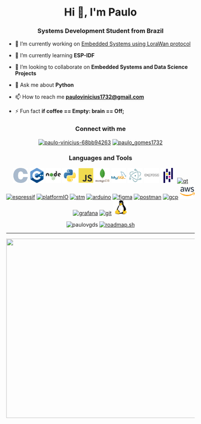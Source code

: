 <h1 align="center">Hi 👋, I'm Paulo</h1>
<h3 align="center">Systems Development Student from Brazil</h3>

- 🔭 I’m currently working on [Embedded Systems using LoraWan protocol](https://github.com/PauloVGDS/Lorawan-Network)

- 🌱 I’m currently learning **ESP-IDF**

- 👯 I’m looking to collaborate on **Embedded Systems and Data Science Projects**

- 💬 Ask me about **Python**

- 📫 How to reach me **paulovinicius1732@gmail.com**

- ⚡ Fun fact **if coffee == Empty: brain == Off;**

<h3 align="center">Connect with me</h3>
<p align="center">
<a href="https://linkedin.com/in/paulo-vinicius-68bb94263" target="blank"><img align="center" src="https://raw.githubusercontent.com/rahuldkjain/github-profile-readme-generator/master/src/images/icons/Social/linked-in-alt.svg" alt="paulo-vinicius-68bb94263" height="30" width="40" /></a>
<a href="https://instagram.com/paulo_gomes1732" target="blank"><img align="center" src="https://raw.githubusercontent.com/rahuldkjain/github-profile-readme-generator/master/src/images/icons/Social/instagram.svg" alt="paulo_gomes1732" height="30" width="40" /></a>
</p>

<div>
  <h3 align="center">Languages and Tools</h3>
  <p align="center"> 
    <a href="https://www.cprogramming.com/" target="_blank" rel="noreferrer"> <img src="https://raw.githubusercontent.com/devicons/devicon/master/icons/c/c-original.svg" alt="c" width="40" height="40"/></a> 
    <a href="https://www.w3schools.com/cpp/" target="_blank" rel="noreferrer"> <img src="https://raw.githubusercontent.com/devicons/devicon/master/icons/cplusplus/cplusplus-original.svg" alt="cplusplus" width="40" height="40"/></a> 
    <a href="https://nodejs.org" target="_blank" rel="noreferrer"> <img src="https://raw.githubusercontent.com/devicons/devicon/master/icons/nodejs/nodejs-original-wordmark.svg" alt="nodejs" width="40" height="40"/></a> 
    <a href="https://www.python.org" target="_blank" rel="noreferrer"> <img src="https://raw.githubusercontent.com/devicons/devicon/master/icons/python/python-original.svg" alt="python" width="40" height="40"/></a>
    <a href="https://developer.mozilla.org/en-US/docs/Web/JavaScript" target="_blank" rel="noreferrer"> <img src="https://raw.githubusercontent.com/devicons/devicon/master/icons/javascript/javascript-original.svg" alt="javascript" width="40" height="40"/></a> 
    <a href="https://www.mongodb.com/" target="_blank" rel="noreferrer"> <img src="https://raw.githubusercontent.com/devicons/devicon/master/icons/mongodb/mongodb-original-wordmark.svg" alt="mongodb" width="40" height="40"/></a> 
    <a href="https://www.mysql.com/" target="_blank" rel="noreferrer"> <img src="https://raw.githubusercontent.com/devicons/devicon/master/icons/mysql/mysql-original-wordmark.svg" alt="mysql" width="40" height="40"/></a> 
    <a href="https://www.electronjs.org" target="_blank" rel="noreferrer"> <img src="https://raw.githubusercontent.com/devicons/devicon/master/icons/electron/electron-original.svg" alt="electron" width="40" height="40"/></a> 
    <a href="https://expressjs.com" target="_blank" rel="noreferrer"> <img src="https://raw.githubusercontent.com/devicons/devicon/master/icons/express/express-original-wordmark.svg" alt="express" width="40" height="40"/></a> 
    <a href="https://pandas.pydata.org/" target="_blank" rel="noreferrer"> <img src="https://raw.githubusercontent.com/devicons/devicon/2ae2a900d2f041da66e950e4d48052658d850630/icons/pandas/pandas-original.svg" alt="pandas" width="40" height="40"/></a> 
    <a href="https://www.qt.io/" target="_blank" rel="noreferrer"> <img src="https://upload.wikimedia.org/wikipedia/commons/0/0b/Qt_logo_2016.svg" alt="qt" width="40" height="40"/></a>
    <a href="https://www.espressif.com"> <img src="https://www.espressif.com/sites/all/themes/espressif/images/logo-guidelines/primary-vertical-logo.png" alt="espressif" width="40" height="40"/></a>
    <a href="https://platformio.org/"> <img src="https://cdn.platformio.org/images/platformio-logo.17fdc3bc.png" alt="platformIO" width="40" height="40"/></a>
    <a href="https://www.st.com/content/st_com/en.html"> <img src="https://gsma.my.site.com/mwcoem/servlet/servlet.FileDownload?file=00PQt000017PTs4MAG" alt="stm" width="40" height="40"/></a>
    <a href="https://www.arduino.cc/" target="_blank" rel="noreferrer"> <img src="https://cdn.worldvectorlogo.com/logos/arduino-1.svg" alt="arduino" width="40" height="40"/></a> 
    <a href="https://www.figma.com/" target="_blank" rel="noreferrer"> <img src="https://www.vectorlogo.zone/logos/figma/figma-icon.svg" alt="figma" width="40" height="40"/></a> 
    <a href="https://postman.com" target="_blank" rel="noreferrer"> <img src="https://www.vectorlogo.zone/logos/getpostman/getpostman-icon.svg" alt="postman" width="40" height="40"/></a>
    <a href="https://cloud.google.com" target="_blank" rel="noreferrer"> <img src="https://www.vectorlogo.zone/logos/google_cloud/google_cloud-icon.svg" alt="gcp" width="40" height="40"/></a> 
    <a href="https://aws.amazon.com" target="_blank" rel="noreferrer"> <img src="https://raw.githubusercontent.com/devicons/devicon/master/icons/amazonwebservices/amazonwebservices-original-wordmark.svg" alt="aws" width="40" height="40"/></a> 
    <a href="https://grafana.com" target="_blank" rel="noreferrer"> <img src="https://www.vectorlogo.zone/logos/grafana/grafana-icon.svg" alt="grafana" width="40" height="40"/></a> 
    <a href="https://git-scm.com/" target="_blank" rel="noreferrer"> <img src="https://www.vectorlogo.zone/logos/git-scm/git-scm-icon.svg" alt="git" width="40" height="40"/></a> 
    <a href="https://www.linux.org/" target="_blank" rel="noreferrer"> <img src="https://raw.githubusercontent.com/devicons/devicon/master/icons/linux/linux-original.svg" alt="linux" width="40" height="40"/></a> 
  </p>
</div>




<div>
  <p align="center"><a><img src="https://github-readme-stats.vercel.app/api/top-langs?username=paulovgds&hide_border=true&show_icons=true&theme=dark&locale=en&langs_count=7&layout=compact" alt="paulovgds" /></a> <a href="https://roadmap.sh"><img src="https://roadmap.sh/card/wide/64853352de19fdafabf1d947?variant=dark&roadmaps=frontend%2Cpython%2Cjavascript%2Cbackend" alt="roadmap.sh"/></a></p>
</div>

<hr>


<div align="center">
  <img height="480" width="640" src="https://certificates.cs50.io/f0618911-da7c-4095-aae9-15684868f010.png?size=letter">
</div>
